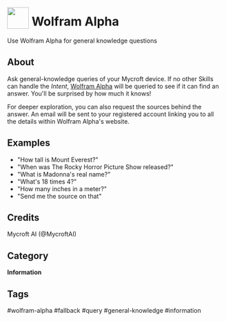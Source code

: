 # <img src='https://rawgithub.com/FortAwesome/Font-Awesome/master/advanced-options/raw-svg/solid/question.svg' card_color='#22a7f0' width='50' height='50' style='vertical-align:bottom'/> Wolfram Alpha
Use Wolfram Alpha for general knowledge questions

## About
Ask general-knowledge queries of your Mycroft device.  If no other Skills can handle the _Intent_, [Wolfram Alpha](https://wolframalpha.com) will be queried
to see if it can find an answer.  You'll be surprised by how much it knows!

For deeper exploration, you can also request the sources behind the answer. An email will be sent to your registered account linking you to all the details within Wolfram Alpha's website.

## Examples
* "How tall is Mount Everest?"
* "When was The Rocky Horror Picture Show released?"
* "What is Madonna's real name?"
* "What's 18 times 4?"
* "How many inches in a meter?"
* "Send me the source on that"

## Credits
Mycroft AI (@MycroftAI)

## Category
**Information**

## Tags
#wolfram-alpha
#fallback
#query
#general-knowledge
#information
